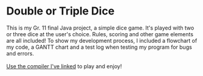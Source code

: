 # Double or Triple Dice
This is my Gr. 11 final Java project, a simple dice game. It's played with two or three dice at the user's choice. 
Rules, scoring and other game elements are all included!
To show my development process, I included a flowchart of my code, a GANTT chart and a test log when testing my program for bugs and errors.
<br>
<br> 
  <a href=https://www.programiz.com/online-compiler/68t8JLiIwDSum> Use the compiler I've linked<a/> to play and enjoy! 
<br>
